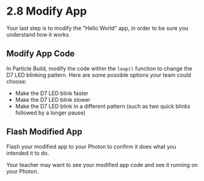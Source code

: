 # 2.8 Modify App

Your last step is to modify the "Hello World" app, in order to be sure you understand how it works.

## Modify App Code

In Particle Build, modify the code within the `loop()` function to change the D7 LED blinking pattern. Here are some possible options your team could choose:

* Make the D7 LED blink faster
* Make the D7 LED blink slower
* Make the D7 LED blink in a different pattern \(such as two quick blinks followed by a longer pause\)

## Flash Modified App

Flash your modified app to your Photon to confirm it does what you intended it to do.

Your teacher may want to see your modified app code and see it running on your Photon.

